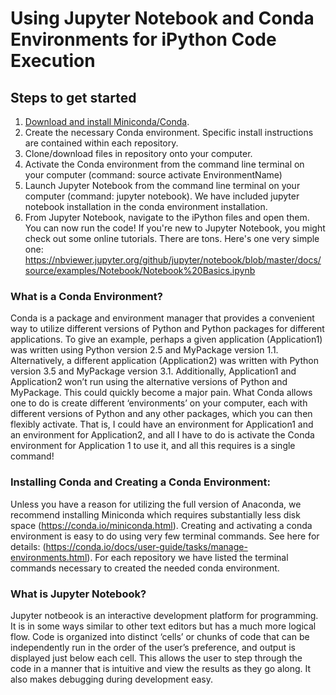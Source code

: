 # Using Jupyter Notebook and Conda Environments for iPython Code Execution

## Steps to get started
1. [Download and install Miniconda/Conda](https://conda.io/miniconda.html).
2. Create the necessary Conda environment.  Specific install instructions are contained within each repository.  
3. Clone/download files in repository onto your computer.
4. Activate the Conda environment from the command line terminal on your computer (command: source activate EnvironmentName)
4. Launch Jupyter Notebook from the command line terminal on your computer (command: jupyter notebook).  We have included jupyter notebook installation in the conda environment installation.
5. From Jupyter Notebook, navigate to the iPython files and open them.  You can now run the code!  If you're new to Jupyter Notebook, you might check out some online tutorials.  There are tons.  Here's one very simple one: https://nbviewer.jupyter.org/github/jupyter/notebook/blob/master/docs/source/examples/Notebook/Notebook%20Basics.ipynb

### What is a Conda Environment?  
Conda is a package and environment manager that provides a convenient way to utilize different versions of Python and Python packages for different applications.  To give an example, perhaps a given application (Application1) was written using Python version 2.5 and MyPackage version 1.1.  Alternatively, a different application (Application2) was written with Python version 3.5 and MyPackage version 3.1.  Additionally, Application1 and Application2 won’t run using the alternative versions of Python and MyPackage.  This could quickly become a major pain.  What Conda allows one to do is create different ‘environments’ on your computer, each with different versions of Python and any other packages, which you can then flexibly activate.  That is, I could have an environment for Application1 and an environment for Application2, and all I have to do is activate the Conda environment for Application 1 to use it, and all this requires is a single command!

### Installing Conda and Creating a Conda Environment: 
Unless you have a reason for utilizing the full version of Anaconda, we recommend installing Miniconda which requires substantially less disk space (https://conda.io/miniconda.html).  Creating and activating a conda environment is easy to do using very few terminal commands.  See here for details: (https://conda.io/docs/user-guide/tasks/manage-environments.html).  For each repository we have listed the terminal commands necessary to created the needed conda environment.

### What is Jupyter Notebook?  
Jupyter notbeook is an interactive development platform for programming.  It is in some ways similar to other text editors but has a much more logical flow.  Code is organized into distinct ‘cells’ or chunks of code that can be independently run in the order of the user’s preference, and output is displayed just below each cell.  This allows the user to step through the code in a manner that is intuitive and view the results as they go along.  It also makes debugging during development easy. 

